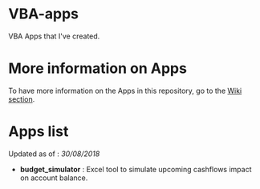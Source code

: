 # VBA-apps
VBA Apps that I've created.

# More information on Apps
To have more information on the Apps in this repository, go to the [Wiki section](https://github.com/gabrielcrepeault/VBA-apps/wiki).

# Apps list
Updated as of : *30/08/2018*

* **budget_simulator** : Excel tool to simulate upcoming cashflows impact on account balance.
